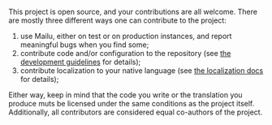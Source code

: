 This project is open source, and your contributions are all welcome. There are mostly three different ways one can contribute to the project:

1. use Mailu, either on test or on production instances, and report meaningful bugs when you find some;
2. contribute code and/or configuration to the repository (see [the development guidelines](https://mailu.io/master/contributors/workflow.html) for details);
3. contribute localization to your native language (see [the localization docs](https://mailu.io/master/contributors/localization.html) for details);

Either way, keep in mind that the code you write or the translation you produce muts be licensed under the same conditions as the project itself. Additionally, all contributors are considered equal co-authors of the project.
